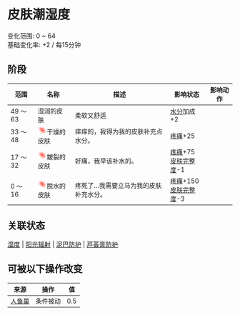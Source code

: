 # 皮肤潮湿度  
变化范围: 0 ~ 64  
基础变化率: +2 / 每15分钟  
## 阶段  
范围  |  名称  |  描述  |  影响状态  |  影响动作  
----  |  ----  |  ----  |  ----  |  ----  
49 ～ 63  |  湿润的皮肤  |  柔软又舒适  |  [水分](Hydration.md)加成+2  |    
33 ～ 48  |  <img decoding="async" src="Sprite/Sunburn.png" style="width:20px;">干燥的皮肤  |  痒痒的，我得为我的皮肤补充点水分。  |  [疼痛](Pain.md)+25  |    
17 ～ 32  |  <img decoding="async" src="Sprite/Sunburn.png" style="width:20px;">皴裂的皮肤  |  好痛，我早该补水的。  |  [疼痛](Pain.md)+75<br>[皮肤完整度](SkinIntegrity.md)-1  |    
0 ～ 16  |  <img decoding="async" src="Sprite/Sunburn.png" style="width:20px;">脱水的皮肤  |  疼死了…我需要立马为我的皮肤补充水分。  |  [疼痛](Pain.md)+150<br>[皮肤完整度](SkinIntegrity.md)-3  |    
## 关联状态  
[湿度](Wetness.md)  |  [阳光辐射](SunExposure.md)  |  [泥巴防护](MudProtection.md)  |  [芦荟膏防护](AloeVeraGelProtection.md)  
## 可被以下操作改变  
来源  |  操作  |  值  
----  |  ----  |  ----  
[人鱼巢](MermaidNest.md)  |  条件被动  |  0.5  
